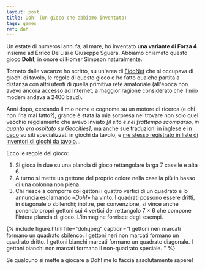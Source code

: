 ```yaml
---
layout: post
title: Doh! (un gioco che abbiamo inventato)
tags: games
ref: doh
---
```

Un estate di numerosi anni fa, al mare, ho inventato **una variante di Forza 4** insieme ad Errico De Lisi e Giuseppe Sguera. Abbiamo chiamato questo gioco **Doh!**, in onore di Homer Simpson naturalmente.

Tornato dalle vacanze ho scritto, su un'area di [FidoNet](http://www.fidonet.org/) che si occupava di giochi di tavolo, le regole di questo gioco e ho fatto qualche partita a distanza con altri utenti di quella primitiva rete amatoriale (all'epoca non avevo ancora accesso ad Internet, a maggior ragione considerato che il mio modem andava a 2400 baud).

Anni dopo, cercando il mio nome e cognome su un motore di ricerca (e chi non l'ha mai fatto?), grande è stata la mia sorpresa nel trovare non solo quel vecchio regolamento che avevo inviato *\[il sito è nel frattempo scomparso, in quanto era ospitato su Geocities\]*, ma anche sue traduzioni [in inglese](http://www.di.fc.ul.pt/~jpn/gv/doh.htm) e [in ceco](http://www.deskovehry.info/pravidla/doh.htm) su siti specializzati in giochi da tavolo, e [me stesso registrato in liste di inventori di giochi da tavolo](http://www.abstractstrategy.com/authors-v.html)…

Ecco le regole del gioco:

1.  Si gioca in due su una plancia di gioco rettangolare larga 7 caselle e alta 6.
2.  A turno si mette un gettone del proprio colore nella casella più in basso di una colonna non piena.
3.  Chi riesce a comporre coi gettoni i quattro vertici di un quadrato e lo annuncia esclamando *«Doh!»* ha vinto. I quadrati possono essere dritti, in diagonale o sbilenchi; inoltre, per convenzione, si vince anche ponendo propri gettoni sui 4 vertici del rettangolo 7 × 6 che compone l'intera plancia di gioco. L'immagine fornisce degli esempi.

{% include figure.html file="doh.jpeg" 
   caption="I gettoni neri marcati formano un quadrato sbilenco. I gettoni neri non marcati formano un quadrato dritto. I gettoni bianchi marcati formano un quadrato diagonale. I gettoni bianchi non marcati formano il non-quadrato speciale.
" %}

Se qualcuno si mette a giocare a Doh! me lo faccia assolutamente sapere!